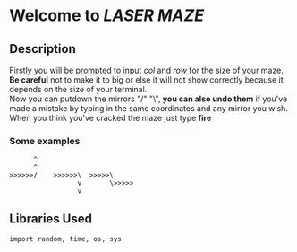 # Welcome to **_LASER MAZE_**


## Description 

Firstly you will be prompted to input _col_ and _row_ for the size of your maze. **Be careful** not to make it to big or else it will not 
show correctly because it depends on the size of your terminal.  
Now you can putdown the mirrors "/" "\\", **you can also undo them** if you've made a mistake by typing in the same coordinates and any mirror you wish.  
When you think you've cracked the maze just type **fire**


### Some examples
          ^
          ^
    >>>>>>/    >>>>>>\  >>>>>\
                     v       \>>>>>
                     v

## Libraries Used

`import random, time, os, sys`








